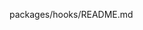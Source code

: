 <!--
 * @Author: mrrs878@foxmail.com
 * @Date: 2021-08-18 13:58:53
 * @LastEditors: mrrs878@foxmail.com
 * @LastEditTime: 2021-08-18 16:21:59
 * @FilePath: \bytemd\README.md
-->
packages/hooks/README.md